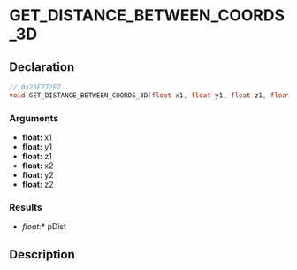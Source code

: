 # GET_DISTANCE_BETWEEN_COORDS_3D

## Declaration
```cpp
// 0x23F772E7
void GET_DISTANCE_BETWEEN_COORDS_3D(float x1, float y1, float z1, float x2, float y2, float z2, float* pDist);
```

### Arguments
- **float:** x1
- **float:** y1
- **float:** z1
- **float:** x2
- **float:** y2
- **float:** z2

### Results
- **float*:** pDist

## Description
